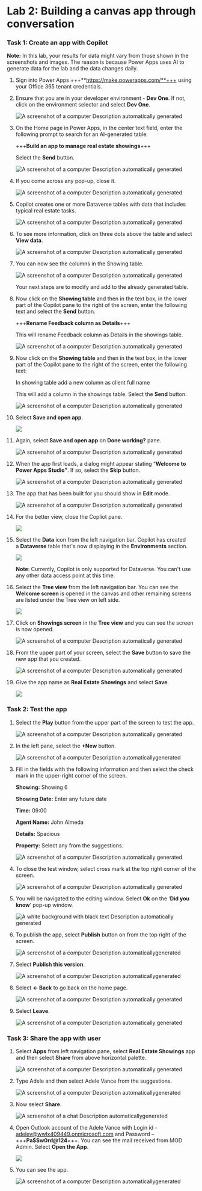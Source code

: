 # **Lab 2: Building a canvas app through conversation** 

### **Task 1: Create an app with Copilot**

**Note:** In this lab, your results for data might vary from those shown
in the screenshots and images. The reason is because Power Apps uses AI
to generate data for the lab and the data changes daily.

1.  Sign into Power
    Apps +++**https://make.powerapps.com/**+++ using your Office 365 tenant credentials.

2.  Ensure that you are in your developer environment - **Dev One**. If
    not, click on the environment selector and select **Dev One**.

     ![A screenshot of a computer Description automatically generated](./media/image1.png)

3.  On the Home page in Power Apps, in the center text field, enter the
    following prompt to search for an AI-generated table:

     +++**Build an app to manage real estate showings**+++
    
     Select the **Send** button.

     ![A screenshot of a computer Description automatically generated](./media/image2.png)

4.  If you come across any pop-up, close it.

     ![A screenshot of a computer Description automatically generated](./media/image3.png)

5.  Copilot creates one or more Dataverse tables with data that includes
    typical real estate tasks.

     ![A screenshot of a computer Description automatically generated](./media/image4.png)

6.  To see more information, click on three dots above the table and
    select **View data**.

     ![A screenshot of a computer Description automatically generated](./media/image5.png)

7.  You can now see the columns in the Showing table.

     ![A screenshot of a computer Description automatically generated](./media/image6.png)

     Your next steps are to modify and add to the already generated table.

8.  Now click on the **Showing table** and then in the text box, in the
    lower part of the Copilot pane to the right of the screen, enter the
    following text and select the **Send** button.

     +++**Rename Feedback column as Details**+++

     This will rename Feedback column as Details in the showings table.

     ![A screenshot of a computer Description automatically generated](./media/image7.png)

9.  Now click on the **Showing table** and then in the text box, in the
    lower part of the Copilot pane to the right of the screen, enter the
    following text:

     In showing table add a new column as client full name

     This will add a column in the showings table. Select the **Send** button.

     ![A screenshot of a computer Description automatically generated](./media/image8.png)

10. Select **Save and open app**.

     ![](./media/image9.png)

11. Again, select **Save and open app** on **Done working?** pane.

     ![A screenshot of a computer Description automatically generated](./media/image10.png)

12. When the app first loads, a dialog might appear stating “**Welcome
    to Power Apps Studio”**. If so, select the **Skip** button.

     ![A screenshot of a computer Description automatically generated](./media/image11.png)

13. The app that has been built for you should show in **Edit** mode.

     ![A screenshot of a computer Description automatically generated](./media/image12.png)

14. For the better view, close the Copliot pane.

     ![](./media/image13.png)

15. Select the **Data** icon from the left navigation bar. Copilot has
    created a **Dataverse** table that's now displaying in
    the **Environments** section.

     ![](./media/image14.png)

     **Note**: Currently, Copilot is only supported for Dataverse. You can't use any other data access point at this time.

16. Select the **Tree view** from the left navigation bar. You can see
    the **Welcome screen** is opened in the canvas and other remaining
    screens are listed under the Tree view on left side.

     ![](./media/image15.png)

17. Click on **Showings screen** in the **Tree view** and you can see
    the screen is now opened.

     ![A screenshot of a computer Description automatically generated](./media/image16.png)

18. From the upper part of your screen, select the **Save** button to
    save the new app that you created.

     ![A screenshot of a computer Description automatically generated](./media/image17.png)

19. Give the app name as **Real Estate Showings** and select **Save**.

     ![](./media/image18.png)

### **Task 2: Test the app**

1.  Select the **Play** button from the upper part of the screen to test
    the app.

     ![A screenshot of a computer Description automatically generated](./media/image19.png)

2.  In the left pane, select the **+New** button.

    ![A screenshot of a computer Description automaticallygenerated](./media/image20.png)

3.  Fill in the fields with the following information and then select
    the check mark in the upper-right corner of the screen.

     **Showing:** Showing 6

     **Showing Date:** Enter any future date
    
     **Time:** 09:00
    
     **Agent Name:** John Almeda
    
     **Details:** Spacious
    
     **Property:** Select any from the suggestions.

     ![A screenshot of a computer Description automatically generated](./media/image21.png)

4.  To close the test window, select cross mark at the top right corner
    of the screen.

     ![A screenshot of a computer Description automatically generated](./media/image22.png)

5.  You will be navigated to the editing window. Select **Ok** on the
    ‘**Did you know**’ pop-up window.

     ![A white background with black text Description automatically generated](./media/image23.png)

6.  To publish the app, select **Publish** button on from the top right
    of the screen.

    ![A screenshot of a computer Description automaticallygenerated](./media/image24.png)

7.  Select **Publish this version**.

    ![A screenshot of a computer Description automaticallygenerated](./media/image25.png)

8.  Select **\<- Back** to go back on the home page.

     ![A screenshot of a computer Description automatically generated](./media/image26.png)

9.  Select **Leave**.

     ![A screenshot of a computer Description automatically generated](./media/image27.png)

### **Task 3: Share the app with user**

1.  Select **Apps** from left navigation pane, select **Real Estate
    Showings** app and then select **Share** from above horizontal
    palette.

     ![A screenshot of a computer Description automatically generated](./media/image28.png)

2.  Type Adele and then select Adele Vance from the suggestions.

    ![A screenshot of a computer Description automaticallygenerated](./media/image29.png)

3.  Now select **Share**.

    ![A screenshot of a chat Description automaticallygenerated](./media/image30.png)

4.  Open Outlook account of the Adele Vance with Login id -
    adelev@wwlx409449.onmicrosoft.com and Password – +++**Pa$$w0rd@124**+++.
    You can see the mail received from MOD Admin. Select **Open the
    App**.

     ![](./media/image31.png)

5.  You can see the app.

    ![A screenshot of a computer Description automaticallygenerated](./media/image32.png)
